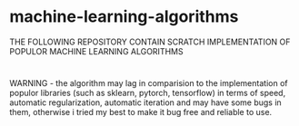 # machine-learning-algorithms
THE FOLLOWING REPOSITORY CONTAIN SCRATCH IMPLEMENTATION OF POPULOR MACHINE LEARNING ALGORITHMS
#
WARNING - 
the algorithm may lag in comparision to the implementation of populor libraries (such as sklearn, pytorch, tensorflow) in terms of
speed, automatic regularization, automatic iteration and may have some bugs in them, 
otherwise i tried my best to make it bug free and reliable to use.
